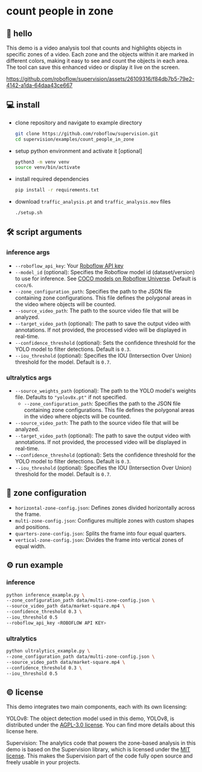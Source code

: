 # count people in zone

## 👋 hello

This demo is a video analysis tool that counts and highlights objects in specific zones
of a video. Each zone and the objects within it are marked in different colors, making
it easy to see and count the objects in each area. The tool can save this enhanced
video or display it live on the screen.

https://github.com/roboflow/supervision/assets/26109316/f84db7b5-79e2-4142-a1da-64daa43ce667

## 💻 install

- clone repository and navigate to example directory

  ```bash
  git clone https://github.com/roboflow/supervision.git
  cd supervision/examples/count_people_in_zone
  ```

- setup python environment and activate it [optional]

  ```bash
  python3 -m venv venv
  source venv/bin/activate
  ```

- install required dependencies

  ```bash
  pip install -r requirements.txt
  ```

- download `traffic_analysis.pt` and `traffic_analysis.mov` files

  ```bash
  ./setup.sh
  ```

## 🛠️ script arguments

### inference args

- `--roboflow_api_key`: Your [Roboflow API key](https://docs.roboflow.com/api-reference/authentication#retrieve-an-api-key)
- `--model_id` (optional): Specifies the Roboflow model id (dataset/version) to use for inference. See [COCO models on Roboflow Universe](https://universe.roboflow.com/microsoft/coco/dataset/13). Default is `coco/6`.
- `--zone_configuration_path`: Specifies the path to the JSON file containing zone
  configurations. This file defines the polygonal areas in the video where objects will
  be counted.
- `--source_video_path`: The path to the source video file that will be analyzed.
- `--target_video_path` (optional): The path to save the output video with annotations.
  If not provided, the processed video will be displayed in real-time.
- `--confidence_threshold` (optional): Sets the confidence threshold for the YOLO model
  to filter detections. Default is `0.3`.
- `--iou_threshold` (optional): Specifies the IOU (Intersection Over Union) threshold
  for the model. Default is `0.7`.

### ultralytics args

- `--source_weights_path` (optional): The path to the YOLO model's weights file.
  Defaults to `"yolov8x.pt"` if not specified.
  - `--zone_configuration_path`: Specifies the path to the JSON file containing zone
    configurations. This file defines the polygonal areas in the video where objects will
    be counted.
- `--source_video_path`: The path to the source video file that will be analyzed.
- `--target_video_path` (optional): The path to save the output video with annotations.
  If not provided, the processed video will be displayed in real-time.
- `--confidence_threshold` (optional): Sets the confidence threshold for the YOLO model
  to filter detections. Default is `0.3`.
- `--iou_threshold` (optional): Specifies the IOU (Intersection Over Union) threshold
  for the model. Default is `0.7`.

## 🚩 zone configuration

- `horizontal-zone-config.json`: Defines zones divided horizontally across the frame.
- `multi-zone-config.json`: Configures multiple zones with custom shapes and positions.
- `quarters-zone-config.json`: Splits the frame into four equal quarters.
- `vertical-zone-config.json`: Divides the frame into vertical zones of equal width.

## ⚙️ run example

### inference

```bash
python inference_example.py \
--zone_configuration_path data/multi-zone-config.json \
--source_video_path data/market-square.mp4 \
--confidence_threshold 0.3 \
--iou_threshold 0.5
--roboflow_api_key <ROBOFLOW API KEY>
```

### ultralytics

```bash
python ultralytics_example.py \
--zone_configuration_path data/multi-zone-config.json \
--source_video_path data/market-square.mp4 \
--confidence_threshold 0.3 \
--iou_threshold 0.5
```

## © license

This demo integrates two main components, each with its own licensing:

YOLOv8: The object detection model used in this demo, YOLOv8, is distributed under the
[AGPL-3.0 license](https://github.com/ultralytics/ultralytics/blob/main/LICENSE). You
can find more details about this license here.

Supervision: The analytics code that powers the zone-based analysis in this demo is
based on the Supervision library, which is licensed under the
[MIT license](https://github.com/roboflow/supervision/blob/develop/LICENSE.md). This
makes the Supervision part of the code fully open source and freely usable in your
projects.

